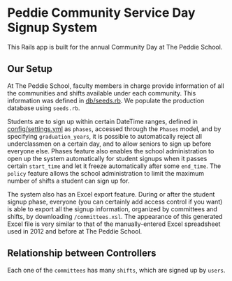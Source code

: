 Peddie Community Service Day Signup System
==========================================

This Rails app is built for the annual Community Day at The Peddie School.

Our Setup
---------

At The Peddie School, faculty members in charge provide information of all the communities and shifts available under each community.  This information was defined in [db/seeds.rb](https://github.com/jiehanzheng/peddie_communityservice/blob/master/db/seeds.rb).  We populate the production database using `seeds.rb`.

Students are to sign up within certain DateTime ranges, defined in [config/settings.yml](https://github.com/jiehanzheng/peddie_communityservice/blob/master/config/settings.yml) as `phases`, accessed through the `Phases` model, and by specifying `graduation_years`, it is possible to automatically reject all underclassmen on a certain day, and to allow seniors to sign up before everyone else.  Phases feature also enables the school administration to open up the system automatically for student signups when it passes certain `start_time` and let it freeze automatically after some `end_time`.  The `policy` feature allows the school administration to limit the maximum number of shifts a student can sign up for.

The system also has an Excel export feature.  During or after the student signup phase, everyone (you can certainly add access control if you want) is able to export all the signup information, organized by committees and shifts, by downloading `/committees.xsl`.  The appearance of this generated Excel file is very similar to that of the manually-entered Excel spreadsheet used in 2012 and before at The Peddie School.

Relationship between Controllers
--------------------------------

Each one of the `committees` has many `shifts`, which are signed up by `users`.
